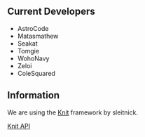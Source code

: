 ## Current Developers
- AstroCode
- Matasmathew
- Seakat
- Tomgie
- WohoNavy
- Zeloi
- ColeSquared

## Information
We are using the [Knit](https://github.com/Sleitnick/Knit/) framework by sleitnick.

[Knit API](https://sleitnick.github.io/Knit/knitapi/)